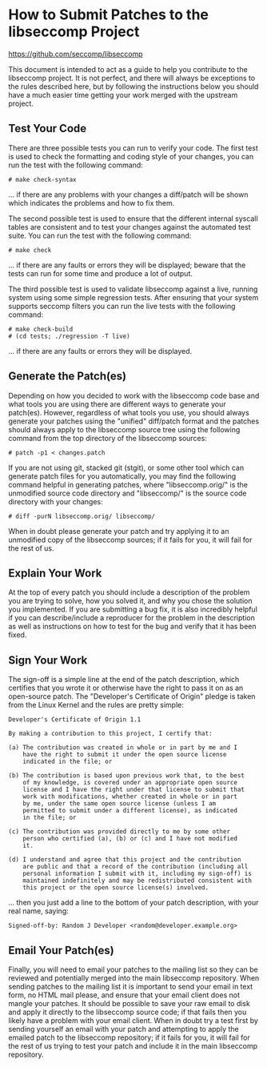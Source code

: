 How to Submit Patches to the libseccomp Project
===============================================================================
https://github.com/seccomp/libseccomp

This document is intended to act as a guide to help you contribute to the
libseccomp project.  It is not perfect, and there will always be exceptions
to the rules described here, but by following the instructions below you
should have a much easier time getting your work merged with the upstream
project.

## Test Your Code

There are three possible tests you can run to verify your code.  The first
test is used to check the formatting and coding style of your changes, you
can run the test with the following command:

	# make check-syntax

... if there are any problems with your changes a diff/patch will be shown
which indicates the problems and how to fix them.

The second possible test is used to ensure that the different internal syscall
tables are consistent and to test your changes against the automated test
suite.  You can run the test with the following command:

	# make check

... if there are any faults or errors they will be displayed; beware that the
tests can run for some time and produce a lot of output.

The third possible test is used to validate libseccomp against a live, running
system using some simple regression tests.  After ensuring that your system
supports seccomp filters you can run the live tests with the following
command:

	# make check-build
	# (cd tests; ./regression -T live)

... if there are any faults or errors they will be displayed.

## Generate the Patch(es)

Depending on how you decided to work with the libseccomp code base and what
tools you are using there are different ways to generate your patch(es).
However, regardless of what tools you use, you should always generate your
patches using the "unified" diff/patch format and the patches should always
apply to the libseccomp source tree using the following command from the top
directory of the libseccomp sources:

	# patch -p1 < changes.patch

If you are not using git, stacked git (stgit), or some other tool which can
generate patch files for you automatically, you may find the following command
helpful in generating patches, where "libseccomp.orig/" is the unmodified
source code directory and "libseccomp/" is the source code directory with your
changes:

	# diff -purN libseccomp.orig/ libseccomp/

When in doubt please generate your patch and try applying it to an unmodified
copy of the libseccomp sources; if it fails for you, it will fail for the rest
of us.

## Explain Your Work

At the top of every patch you should include a description of the problem you
are trying to solve, how you solved it, and why you chose the solution you
implemented.  If you are submitting a bug fix, it is also incredibly helpful
if you can describe/include a reproducer for the problem in the description as
well as instructions on how to test for the bug and verify that it has been
fixed.

## Sign Your Work

The sign-off is a simple line at the end of the patch description, which
certifies that you wrote it or otherwise have the right to pass it on as an
open-source patch.  The "Developer's Certificate of Origin" pledge is taken
from the Linux Kernel and the rules are pretty simple:

	Developer's Certificate of Origin 1.1

	By making a contribution to this project, I certify that:

	(a) The contribution was created in whole or in part by me and I
	    have the right to submit it under the open source license
	    indicated in the file; or

	(b) The contribution is based upon previous work that, to the best
	    of my knowledge, is covered under an appropriate open source
	    license and I have the right under that license to submit that
	    work with modifications, whether created in whole or in part
	    by me, under the same open source license (unless I am
	    permitted to submit under a different license), as indicated
	    in the file; or

	(c) The contribution was provided directly to me by some other
	    person who certified (a), (b) or (c) and I have not modified
	    it.

	(d) I understand and agree that this project and the contribution
	    are public and that a record of the contribution (including all
	    personal information I submit with it, including my sign-off) is
	    maintained indefinitely and may be redistributed consistent with
	    this project or the open source license(s) involved.

... then you just add a line to the bottom of your patch description, with
your real name, saying:

	Signed-off-by: Random J Developer <random@developer.example.org>

## Email Your Patch(es)

Finally, you will need to email your patches to the mailing list so they can
be reviewed and potentially merged into the main libseccomp repository.  When
sending patches to the mailing list it is important to send your email in text
form, no HTML mail please, and ensure that your email client does not mangle
your patches.  It should be possible to save your raw email to disk and apply
it directly to the libseccomp source code; if that fails then you likely have
a problem with your email client.  When in doubt try a test first by sending
yourself an email with your patch and attempting to apply the emailed patch to
the libseccomp repository; if it fails for you, it will fail for the rest of
us trying to test your patch and include it in the main libseccomp repository.
